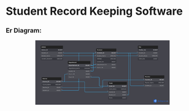 # Student Record Keeping Software 

### **Er Diagram:**
<p align="center">
  <img src="/Er-Diagram/Er Diagram (Dark).png" width="350" title="Er Diagram(Dark)">
</p>
